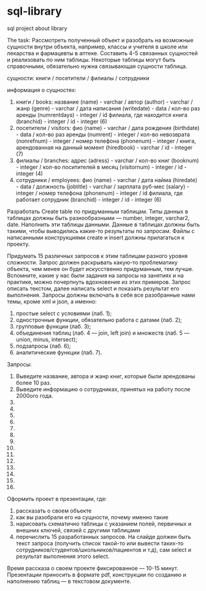 # sql-library
sql project about library

The task:
Рассмотреть полученный объект и разобрать на возможные сущности внутри объекта, например, классы и учителя в школе или лекарства и фармацевты в аптеке. Составить 4-5 связанных сущностей и реализовать по ним таблицы. Некоторые таблицы могут быть справочными, обязательно нужна связывающая сущности таблица. 

сущности: книги / посетители / филиалы / сотрудники

информация о сущностях:
1) книги / books: названиe (name) - varchar / автор (author) - varchar / жанр (genre) - varchar / дата написания (writedate) - data / кол-во раз аренды (numrentdays) - integer / id филиала, где находится книга (branchid) - integer / id - integer (6)
2) посетители / visitors: фио (name) - varchar / дата рождения (birthdate) - data / кол-во раз аренды (numrent) - integer / кол-во невозврата (nonrefnum) - integer / номер телефона (phonenum) - integer / книга, арендованная на данный момент (hiredbook) - varchar / id - integer (7)
3) филиалы / branches: адрес (adress) - varchar / кол-во книг (booknum) - integer / кол-во поситителей в месяц (visitornum) - integer / id - integer (4)
4) сотрудники / employees: фио (name) - varchar / дата найма (hiredate) - data / должность (jobtitle) - varchar / зарплата руб-мес (salary) - integer / номер телефона (phonenum) - integer / id филиала, где работает сотрудник (branchid) - integer / id - integer (6)

Разработать Create table по придуманным таблицам. Типы данных в таблицах должны быть разнообразными — number, integer, varchar2, date. Наполнить эти таблицы данными. Данные в таблицах должны быть такими, чтобы выводились какие-то результаты по запросам. Файлы с написанными конструкциями create и insert должны прилагаться к проекту. 

Придумать 15 различных запросов к этим таблицам разного уровня сложности. Запрос должен раскрывать какую-то проблематику объекта, чем менее он будет искусственно придуманным, тем лучше. Вспомните, какие у нас были задания на запросы на занятиях и на практике, можно почерпнуть вдохновение из этих примеров. Запрос описать текстом, далее написать select и показать результат его выполнения. Запросы должны включать в себя все разобранные нами темы, кроме xml и json, а именно:
1) простые select с условиями (лаб. 1);
2) однострочные функции, обязательно работа с датами (лаб. 2);
3) групповые функции (лаб. 3);
4) объединения таблиц (лаб. 4 — join, left join) и множеств (лаб. 5 — union, minus, intersect);
5) подзапросы (лаб. 6);
6) аналитические функции (лаб. 7).

Запросы:
1) Выведите название, автора и жанр книг, которые были арендованы более 10 раз.
2) Выведите информацию о сотрудниках, принятых на работу после 2000ого года.
3) 
4)
5)
6)
7)
8)
9)
10)
11)
12)
13)
14)
15)
16)

Оформить проект в презентации, где:
1) рассказать о своем объекте
2) как вы разобрали его на сущности, почему именно такие
3) нарисовать схематично таблицы с указанием полей, первичных и внешних ключей, связей с другими таблицами
4) перечислить 15 разработанных запросов. На слайде должен быть текст запроса (получить список такой-то или вывести таких-то сотрудников/студентов/школьников/пациентов и т.д), сам select и результат выполнения этого select.

Время рассказа о своем проекте фиксированное — 10-15 минут. Презентации приносить в формате pdf, конструкции по созданию и наполнению таблиц — в текстовом документе.
